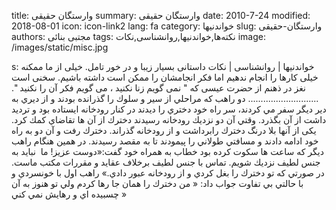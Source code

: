 title: وارستگان حقیقی
summary: وارستگان حقیقی
date: 2010-7-24
modified: 2018-08-01
icon:  icon-link2
lang: fa
category: خواندنیها
slug: وارستگان-حقیقی
authors: مجتبی بنائی
tags: نکته‌ها,خواندنیها,روانشناسی,نکات
image: /images/static/misc.jpg

s: خواندنیها | روانشناسی | نکات    داستانی بسیار زیبا و در خور تامل.  خیلی از ما ممکنه خیلی کارها را انجام ندهیم اما فکر انجامشان را ممکن است  داشته باشیم. سخنی است نغز در ذهنم از حضرت عیسی که " نمی گویم زنا نکنید ، می گویم فکر آن را نکنید ".  ............................  دو راهب كه مراحلي از سير و سلوك را گذرانده بودند و از ديري به دير ديگر سفر مي كردند، سر راه خود دختري را ديدند در كنار رودخانه ايستاده بود و ترديد داشت از آن بگذرد. وقتي آن دو نزديك رودخانه رسيدند دخترك از آن ها تقاضاي كمك كرد. یکی از آنها بلا درنگ دخترك رابرداشت و از رودخانه گذراند.   دخترك رفت و آن دو به راه خود ادامه دادند و مسافتي طولاني را پيمودند تا به مقصد رسيدند. در همين هنگام راهب دیگر كه ساعت ها سکوت كرده بود خطاب به همراه خود گفت:«دوست عزيز! ما  نبايد به جنس لطيف نزديك شويم. تماس با جنس لطيف برخلاف عقايد و مقررات مكتب ماست. در صورتي كه تو دخترك را بغل كردي و از رودخانه عبور دادي.» راهب اول با خونسردي و با حالتي بي تفاوت جواب داد: « من دخترك را همان جا رها كردم ولي تو هنوز به آن چسبيده اي و رهايش نمي كني »